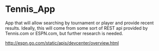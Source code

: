 # Tennis_App
App that will allow searching by tournament or player and provide recent results. Ideally, this will come from some sort of REST api provided by Tennis.com or ESPN.com, but further research is needed.

http://espn.go.com/static/apis/devcenter/overview.html
